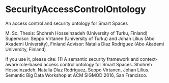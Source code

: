 # SecurityAccessControlOntology

An access control and security ontology for Smart Spaces

M. Sc. Thesis: Shohreh Hosseinzadeh (University of Turku, Finland)
Supervisor: Seppo Virtanen (University of Turku) and Johan Lilius (Abo Akademi University), Finland
Advisor: Natalia Diaz Rodriguez (Abo Akademi University, Finland)

If you use it, please cite:
[1] A semantic security framework and context-aware role-based access control ontology for Smart Spaces. Shohreh Hosseinzadeh, Natalia Díaz Rodríguez, Seppo Virtanen, Johan Lilius. Semantic Big Data Workshop at ACM SIGMOD 2016, San Francisco.
